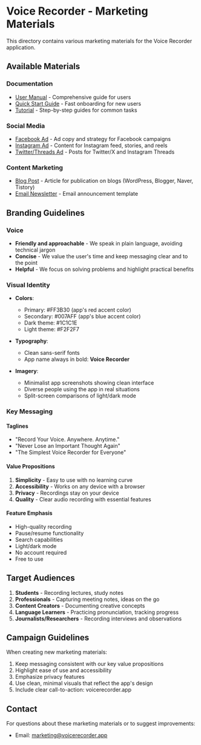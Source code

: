 # Voice Recorder - Marketing Materials

This directory contains various marketing materials for the Voice Recorder application.

## Available Materials

### Documentation

- [User Manual](../docs/USER_MANUAL.md) - Comprehensive guide for users
- [Quick Start Guide](../docs/QUICKSTART.md) - Fast onboarding for new users
- [Tutorial](../docs/TUTORIAL.md) - Step-by-step guides for common tasks

### Social Media

- [Facebook Ad](FACEBOOK_AD.md) - Ad copy and strategy for Facebook campaigns
- [Instagram Ad](INSTAGRAM_AD.md) - Content for Instagram feed, stories, and reels
- [Twitter/Threads Ad](TWITTER_THREADS_AD.md) - Posts for Twitter/X and Instagram Threads

### Content Marketing

- [Blog Post](BLOG_POST.md) - Article for publication on blogs (WordPress, Blogger, Naver, Tistory)
- [Email Newsletter](EMAIL_NEWSLETTER.md) - Email announcement template

## Branding Guidelines

### Voice

- **Friendly and approachable** - We speak in plain language, avoiding technical jargon
- **Concise** - We value the user's time and keep messaging clear and to the point
- **Helpful** - We focus on solving problems and highlight practical benefits

### Visual Identity

- **Colors**: 
  - Primary: #FF3B30 (app's red accent color)
  - Secondary: #007AFF (app's blue accent color)
  - Dark theme: #1C1C1E
  - Light theme: #F2F2F7

- **Typography**:
  - Clean sans-serif fonts
  - App name always in bold: **Voice Recorder**

- **Imagery**:
  - Minimalist app screenshots showing clean interface
  - Diverse people using the app in real situations
  - Split-screen comparisons of light/dark mode

### Key Messaging

#### Taglines
- "Record Your Voice. Anywhere. Anytime."
- "Never Lose an Important Thought Again"
- "The Simplest Voice Recorder for Everyone"

#### Value Propositions
1. **Simplicity** - Easy to use with no learning curve
2. **Accessibility** - Works on any device with a browser
3. **Privacy** - Recordings stay on your device
4. **Quality** - Clear audio recording with essential features

#### Feature Emphasis
- High-quality recording
- Pause/resume functionality
- Search capabilities
- Light/dark mode
- No account required
- Free to use

## Target Audiences

1. **Students** - Recording lectures, study notes
2. **Professionals** - Capturing meeting notes, ideas on the go
3. **Content Creators** - Documenting creative concepts
4. **Language Learners** - Practicing pronunciation, tracking progress
5. **Journalists/Researchers** - Recording interviews and observations

## Campaign Guidelines

When creating new marketing materials:

1. Keep messaging consistent with our key value propositions
2. Highlight ease of use and accessibility
3. Emphasize privacy features
4. Use clean, minimal visuals that reflect the app's design
5. Include clear call-to-action: voicerecorder.app

## Contact

For questions about these marketing materials or to suggest improvements:
- Email: marketing@voicerecorder.app 